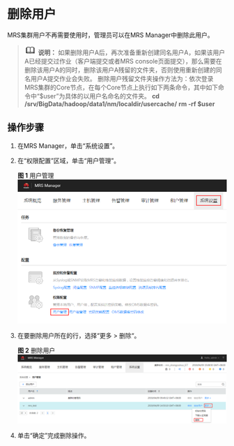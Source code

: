 # 删除用户<a name="mrs_01_0426"></a>

MRS集群用户不再需要使用时，管理员可以在MRS Manager中删除此用户。

>![](public_sys-resources/icon-note.gif) **说明：** 
>如果删除用户A后，再次准备重新创建同名用户A，如果该用户A已经提交过作业（客户端提交或者MRS console页面提交），那么需要在删除该用户A的同时，删除该用户A残留的文件夹，否则使用重新创建的同名用户A提交作业会失败。
>删除用户残留文件夹操作方法为：依次登录MRS集群的Core节点，在每个Core节点上执行如下两条命令，其中如下命令中“$user”为具体的以用户名命名的文件夹。
>**cd /srv/BigData/hadoop/data1/nm/localdir/usercache/**
>**rm -rf $user**

## 操作步骤<a name="zh-cn_topic_0139052705_zh-cn_topic_0050661073_zh-cn_topic_0047014021_section28144901164640"></a>

1.  在MRS Manager，单击“系统设置”。
2.  在“权限配置”区域，单击“用户管理”。

    **图 1**  用户管理<a name="zh-cn_topic_0139052705_zh-cn_topic_0050661073_fig3220924259"></a>  
    ![](figures/用户管理.png "用户管理")

3.  在要删除用户所在的行，选择“更多  \>  删除“。

    **图 2**  删除用户<a name="zh-cn_topic_0139052705_zh-cn_topic_0050661073_fig178114820911"></a>  
    ![](figures/删除用户.png "删除用户")

4.  单击“确定”完成删除操作。

